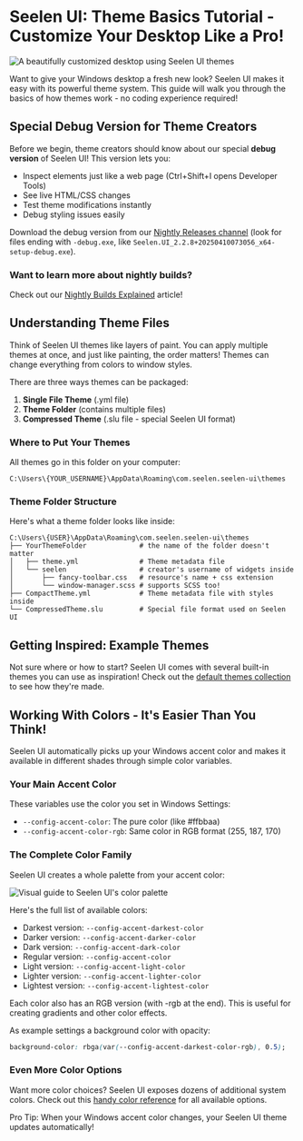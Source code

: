 # Seelen UI: Theme Basics Tutorial - Customize Your Desktop Like a Pro!

![A beautifully customized desktop using Seelen UI themes](https://raw.githubusercontent.com/Seelen-Inc/sl-blogs/refs/heads/master/blog/theme-tutorial/image.png)

Want to give your Windows desktop a fresh new look? Seelen UI makes it easy with
its powerful theme system. This guide will walk you through the basics of how
themes work - no coding experience required!

## Special Debug Version for Theme Creators

Before we begin, theme creators should know about our special **debug version**
of Seelen UI! This version lets you:

- Inspect elements just like a web page (Ctrl+Shift+I opens Developer Tools)
- See live HTML/CSS changes
- Test theme modifications instantly
- Debug styling issues easily

Download the debug version from our
[Nightly Releases channel](https://seelen.io/apps/seelen-ui/releases/nightly)
(look for files ending with `-debug.exe`, like
`Seelen.UI_2.2.8+20250410073056_x64-setup-debug.exe`).

### Want to learn more about nightly builds?

Check out our
[Nightly Builds Explained](https://seelen.io/blog/seelen-ui-nightly) article!

## Understanding Theme Files

Think of Seelen UI themes like layers of paint. You can apply multiple themes at
once, and just like painting, the order matters! Themes can change everything
from colors to window styles.

There are three ways themes can be packaged:

1. **Single File Theme** (.yml file)
2. **Theme Folder** (contains multiple files)
3. **Compressed Theme** (.slu file - special Seelen UI format)

### Where to Put Your Themes

All themes go in this folder on your computer:

```text
C:\Users\{YOUR_USERNAME}\AppData\Roaming\com.seelen.seelen-ui\themes
```

### Theme Folder Structure

Here's what a theme folder looks like inside:

```text
C:\Users\{USER}\AppData\Roaming\com.seelen.seelen-ui\themes
├── YourThemeFolder             # the name of the folder doesn't matter
│   ├── theme.yml               # Theme metadata file
│   └── seelen                  # creator's username of widgets inside
│       ├── fancy-toolbar.css   # resource's name + css extension
│       └── window-manager.scss # supports SCSS too!
├── CompactTheme.yml            # Theme metadata file with styles inside
└── CompressedTheme.slu         # Special file format used on Seelen UI
```

## Getting Inspired: Example Themes

Not sure where or how to start? Seelen UI comes with several built-in themes you
can use as inspiration! Check out the
[default themes collection](https://github.com/eythaann/Seelen-UI/tree/master/static/themes)
to see how they're made.

## Working With Colors - It's Easier Than You Think!

Seelen UI automatically picks up your Windows accent color and makes it
available in different shades through simple color variables.

### Your Main Accent Color

These variables use the color you set in Windows Settings:

- `--config-accent-color`: The pure color (like #ffbbaa)
- `--config-accent-color-rgb`: Same color in RGB format (255, 187, 170)

### The Complete Color Family

Seelen UI creates a whole palette from your accent color:

![Visual guide to Seelen UI's color palette](https://raw.githubusercontent.com/Seelen-Inc/sl-blogs/refs/heads/master/blog/theme-tutorial/colors.png)

Here's the full list of available colors:

- Darkest version: `--config-accent-darkest-color`
- Darker version: `--config-accent-darker-color`
- Dark version: `--config-accent-dark-color`
- Regular version: `--config-accent-color`
- Light version: `--config-accent-light-color`
- Lighter version: `--config-accent-lighter-color`
- Lightest version: `--config-accent-lightest-color`

Each color also has an RGB version (with -rgb at the end). This is useful for
creating gradients and other color effects.

As example settings a background color with opacity:

```css
background-color: rbga(var(--config-accent-darkest-color-rgb), 0.5);
```

### Even More Color Options

Want more color choices? Seelen UI exposes dozens of additional system colors.
Check out this
[handy color reference](https://gist.github.com/eythaann/cd9a3cda0206ce23a17f5ea00ec2ba06)
for all available options.

Pro Tip: When your Windows accent color changes, your Seelen UI theme updates
automatically!
